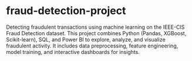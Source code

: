 # fraud-detection-project
Detecting fraudulent transactions using machine learning on the IEEE-CIS Fraud Detection dataset. This project combines Python (Pandas, XGBoost, Scikit-learn), SQL, and Power BI to explore, analyze, and visualize fraudulent activity. It includes data preprocessing, feature engineering, model training, and interactive dashboards for insights.

